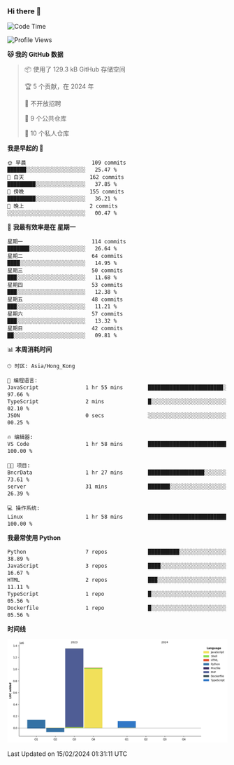 ### Hi there 👋

<!--
**Mrzqd/Mrzqd** is a ✨ _special_ ✨ repository because its `README.md` (this file) appears on your GitHub profile.

Here are some ideas to get you started:

- 🔭 I’m currently working on ...
- 🌱 I’m currently learning ...
- 👯 I’m looking to collaborate on ...
- 🤔 I’m looking for help with ...
- 💬 Ask me about ...
- 📫 How to reach me: ...
- 😄 Pronouns: ...
- ⚡ Fun fact: ...
-->
<!--START_SECTION:waka-->
![Code Time](http://img.shields.io/badge/Code%20Time-210%20hrs%206%20mins-blue)

![Profile Views](http://img.shields.io/badge/%E4%B8%AA%E4%BA%BA%E8%B5%84%E6%96%99%E8%A7%82%E7%9C%8B%E6%AC%A1%E6%95%B0-0-blue)

**🐱 我的 GitHub 数据** 

> 📦  使用了 129.3 kB GitHub 存储空间 
 > 
> 🏆 5 个贡献，在 2024 年
 > 
> 🚫 不开放招聘
 > 
> 📜 9 个公共仓库 
 > 
> 🔑 10 个私人仓库 
 > 
**我是早起的 🐤** 

```text
🌞 早晨                     109 commits         ██████░░░░░░░░░░░░░░░░░░░   25.47 % 
🌆 白天                     162 commits         █████████░░░░░░░░░░░░░░░░   37.85 % 
🌃 傍晚                     155 commits         █████████░░░░░░░░░░░░░░░░   36.21 % 
🌙 晚上                     2 commits           ░░░░░░░░░░░░░░░░░░░░░░░░░   00.47 % 
```
📅 **我最有效率是在 星期一** 

```text
星期一                      114 commits         ███████░░░░░░░░░░░░░░░░░░   26.64 % 
星期二                      64 commits          ████░░░░░░░░░░░░░░░░░░░░░   14.95 % 
星期三                      50 commits          ███░░░░░░░░░░░░░░░░░░░░░░   11.68 % 
星期四                      53 commits          ███░░░░░░░░░░░░░░░░░░░░░░   12.38 % 
星期五                      48 commits          ███░░░░░░░░░░░░░░░░░░░░░░   11.21 % 
星期六                      57 commits          ███░░░░░░░░░░░░░░░░░░░░░░   13.32 % 
星期日                      42 commits          ██░░░░░░░░░░░░░░░░░░░░░░░   09.81 % 
```


📊 **本周消耗时间** 

```text
🕑︎ 时区: Asia/Hong_Kong

💬 编程语言: 
JavaScript               1 hr 55 mins        ████████████████████████░   97.66 % 
TypeScript               2 mins              █░░░░░░░░░░░░░░░░░░░░░░░░   02.10 % 
JSON                     0 secs              ░░░░░░░░░░░░░░░░░░░░░░░░░   00.25 % 

🔥 编辑器: 
VS Code                  1 hr 58 mins        █████████████████████████   100.00 % 

🐱‍💻 项目: 
BncrData                 1 hr 27 mins        ██████████████████░░░░░░░   73.61 % 
server                   31 mins             ███████░░░░░░░░░░░░░░░░░░   26.39 % 

💻 操作系统: 
Linux                    1 hr 58 mins        █████████████████████████   100.00 % 
```

**我最常使用 Python** 

```text
Python                   7 repos             ██████████░░░░░░░░░░░░░░░   38.89 % 
JavaScript               3 repos             ████░░░░░░░░░░░░░░░░░░░░░   16.67 % 
HTML                     2 repos             ███░░░░░░░░░░░░░░░░░░░░░░   11.11 % 
TypeScript               1 repo              █░░░░░░░░░░░░░░░░░░░░░░░░   05.56 % 
Dockerfile               1 repo              █░░░░░░░░░░░░░░░░░░░░░░░░   05.56 % 
```



**时间线**

![Lines of Code chart](https://raw.githubusercontent.com/Mrzqd/Mrzqd/main/assets/bar_graph.png)


 Last Updated on 15/02/2024 01:31:11 UTC
<!--END_SECTION:waka-->
